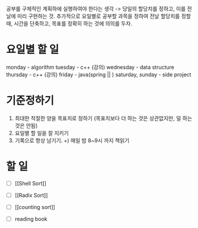 공부를 구체적인 계획하에 실행하여야 한다는 생각 -> 당일의 할당치를 정하고, 이를 전날에 미리 구현하는 것.
추가적으로 요일별로 공부할 과목을 정하여 전날 할당치를 정할 때, 시간을 단축하고, 목표를 정확히 하는 것에 의의를 두자.

# 요일별 할 일

monday - algorithm
tuesday - c++ (강의)
wednesday - data structure
thursday - c++ (강의)
friday - java(spring || )
saturday, sunday - side project


# 기준정하기

1. 최대한 적절한 양을 목표치로 정하기 (목표치보다 더 하는 것은 상관없지만, 덜 하는 것은 안됨)
2. 요일별 할 일을 잘 지키기
3. 기록으로 항상 남기기.
+) 매일 밤 8~9시 까지 책읽기


# 할 일

- [ ] [[Shell Sort]]
- [ ] [[Radix Sort]]
- [ ] [[counting sort]]
- [ ] reading book





    
